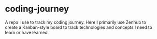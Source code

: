 # coding-journey
A repo I use to track my coding journey. Here I primarily use Zenhub to create a Kanban-style board to track technologies and concepts I need to learn or have learned.
